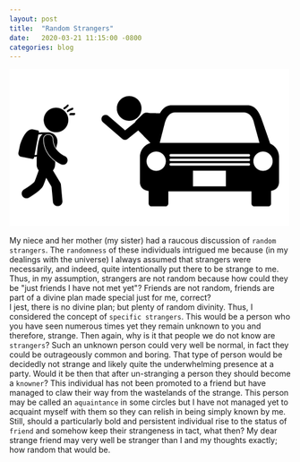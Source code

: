 ```yaml
---
layout: post
title:  "Random Strangers"
date:   2020-03-21 11:15:00 -0800
categories: blog
---
```

![](/assets/stranger.png)


My niece and her mother (my sister) had a raucous discussion of `random strangers`.  The `randomness` of these individuals intrigued me because (in my dealings with the universe) I always assumed that strangers were necessarily, and indeed, quite intentionally put there to be strange to me.  Thus, in my assumption, strangers are not random because how could they be "just friends I have not met yet"?  Friends are not random, friends are part of a divine plan made special just for me, correct?\
I jest, there is no divine plan; but plenty of random divinity. Thus, I considered the concept of `specific strangers`. This would be a person who you have seen numerous times yet they remain unknown to you and therefore, strange.  Then again, why is it that people we do not know are `strangers`? Such an unknown person could very well be normal, in fact they could be outrageously common and boring.  That type of person would be decidedly not strange and likely quite the underwhelming presence at a party. Would it be then that after un-stranging a person they should become a `knowner`? This individual has not been promoted to a friend but have managed to claw their way from the wastelands of the strange. This person may be called an `aquaintance` in some circles but I have not managed yet to acquaint myself with them so they can relish in being simply known by me. Still, should a particularly bold and persistent individual rise to the status of `friend` and somehow keep their strangeness in tact, what then? My dear strange friend may very well be stranger than I and my thoughts exactly; how random that would be.
